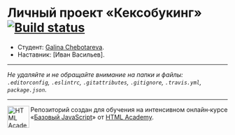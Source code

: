 # Личный проект «Кексобукинг» [![Build status][travis-image]][travis-url]

* Студент: [Galina Chebotareva](https://up.htmlacademy.ru/javascript/11/user/153593).
* Наставник: [Иван Васильев].

---

_Не удаляйте и не обращайте внимание на папки и файлы:_<br>
_`.editorconfig`, `.eslintrc`, `.gitattributes`, `.gitignore`, `.travis.yml`, `package.json`._

---

<a href="https://htmlacademy.ru/intensive/javascript"><img align="left" width="50" height="50" title="HTML Academy" src="https://up.htmlacademy.ru/static/img/intensive/javascript/logo-for-github.svg"></a>

Репозиторий создан для обучения на интенсивном онлайн‑курсе «[Базовый JavaScript](https://htmlacademy.ru/intensive/javascript)» от [HTML Academy](https://htmlacademy.ru).

[travis-image]: https://travis-ci.org/htmlacademy-javascript/153593-keksobooking.svg?branch=master
[travis-url]: https://travis-ci.org/htmlacademy-javascript/153593-keksobooking
